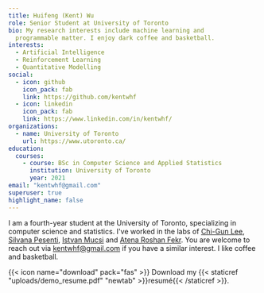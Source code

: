 ```yaml
---
title: Huifeng (Kent) Wu
role: Senior Student at University of Toronto
bio: My research interests include machine learning and
  programmable matter. I enjoy dark coffee and basketball.
interests:
  - Artificial Intelligence
  - Reinforcement Learning
  - Quantitative Modelling
social:
  - icon: github
    icon_pack: fab
    link: https://github.com/kentwhf
  - icon: linkedin
    icon_pack: fab
    link: https://www.linkedin.com/in/kentwhf/
organizations:
  - name: University of Toronto
    url: https://www.utoronto.ca/
education:
  courses:
    - course: BSc in Computer Science and Applied Statistics
      institution: University of Toronto
      year: 2021
email: "kentwhf@gmail.com"
superuser: true
highlight_name: false
---
```


I am a fourth-year student at the University of Toronto, specializing in computer science and statistics. I've worked in the labs of [Chi-Gun Lee](https://cglee.mie.utoronto.ca/), [Silvana Pesenti](https://utstat.toronto.edu/pesenti/), [Istvan Mucsi](https://nefros.net/about-us/dr-istvan-mucsi-md-phd/) and [Atena Roshan Fekr](https://bme.utoronto.ca/faculty-research/cross-appointed/atena-roshan-fekr/). You are welcome to reach out via kentwhf@gmail.com if you have a similar interest. I like coffee and basketball.

{{< icon name="download" pack="fas" >}} Download my {{< staticref "uploads/demo_resume.pdf" "newtab" >}}resumé{{< /staticref >}}.
